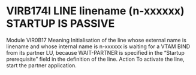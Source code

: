 # VIRB174I LINE linename (n-xxxxxx) STARTUP IS PASSIVE
Module
    VIR0B17
Meaning
    Initialisation of the line whose external name is linename and whose internal name is n-xxxxxx is waiting for a VTAM BIND from its partner LU, because WAIT-PARTNER is specified in the “Startup prerequisite” field in the definition of the line.
Action
    To activate the line, start the partner application.
